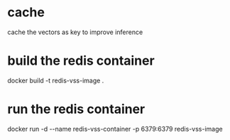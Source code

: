 
# cache 

cache the vectors as key to improve inference 

# build the redis container
docker build -t redis-vss-image .

# run the redis container
docker run -d --name redis-vss-container -p 6379:6379 redis-vss-image

